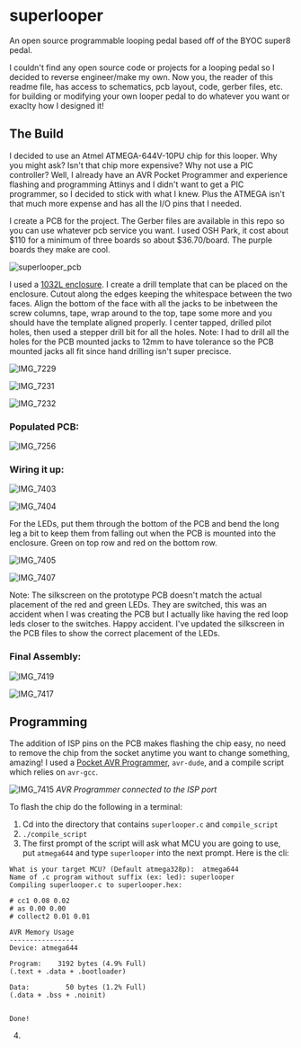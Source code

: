 # superlooper
An open source programmable looping pedal based off of the BYOC super8 pedal. 

I couldn't find any open source code or projects for a looping pedal so I decided to reverse engineer/make my own. Now you, the reader of this readme file, has access to schematics, pcb layout, code, gerber files, etc. for building or modifying your own looper pedal to do whatever you want or exaclty how I designed it! 

## The Build 

I decided to use an Atmel ATMEGA-644V-10PU chip for this looper. Why you might ask? Isn't that chip more expensive? Why not use a PIC controller? Well, I already have an AVR Pocket Programmer and experience flashing and programming Attinys and I didn't want to get a PIC programmer, so I decided to stick with what I knew. Plus the ATMEGA isn't that much more expense and has all the I/O pins that I needed. 

I create a PCB for the project. The Gerber files are available in this repo so you can use whatever pcb service you want. I used OSH Park, it cost about $110 for a minimum of three boards so about $36.70/board. The purple boards they make are cool. 

![superlooper_pcb](https://github.com/Spelieye/superlooper/assets/36861919/1f62ba5a-4f87-4298-baff-512ab6a072ce)

I used a [1032L enclosure](https://www.taydaelectronics.com/hardware/enclosures/1032l-style.html). I create a drill template that can be placed on the enclosure. Cutout along the edges keeping the whitespace between the two faces. Align the bottom of the face with all the jacks to be inbetween the screw columns, tape, wrap around to the top, tape some more and you should have the template aligned properly. I center tapped, drilled pilot holes, then used a stepper drill bit for all the holes. Note: I had to drill all the holes for the PCB mounted jacks to 12mm to have tolerance so the PCB mounted jacks all fit since hand drilling isn't super precisce. 

![IMG_7229](https://github.com/Spelieye/superlooper/assets/36861919/99b4512d-16dc-49eb-b74e-eacef47a6297)

![IMG_7231](https://github.com/Spelieye/superlooper/assets/36861919/2387f791-5252-4d6d-b9d5-d02895788efb)

![IMG_7232](https://github.com/Spelieye/superlooper/assets/36861919/625e191c-4c72-43d2-b1eb-c74cabf8c1fe)

### Populated PCB: 

![IMG_7256](https://github.com/Spelieye/superlooper/assets/36861919/5ddfab00-7a8d-4e93-8c3c-fda147196651)

### Wiring it up: 

![IMG_7403](https://github.com/Spelieye/superlooper/assets/36861919/91c6aeb5-ffa9-44d6-af2f-69c7692887ac)

![IMG_7404](https://github.com/Spelieye/superlooper/assets/36861919/524ad3cd-bcf7-4a28-979b-e018121ad99e)

For the LEDs, put them through the bottom of the PCB and bend the long leg a bit to keep them from falling out when the PCB is mounted into the enclosure. Green on top row and red on the bottom row.

![IMG_7405](https://github.com/Spelieye/superlooper/assets/36861919/555c350e-afc7-4dfe-9d23-c1ed49c76e8d)

![IMG_7407](https://github.com/Spelieye/superlooper/assets/36861919/7d000a00-eb9d-4c5a-bb08-6454d346aa5c)

Note: The silkscreen on the prototype PCB doesn't match the actual placement of the red and green LEDs. They are switched, this was an accident when I was creating the PCB but I actually like having the red loop leds closer to the switches. Happy accident. I've updated the silkscreen in the PCB files to show the correct placement of the LEDs. 

### Final Assembly:

![IMG_7419](https://github.com/Spelieye/superlooper/assets/36861919/7dc00aa5-37fd-4301-874e-28c274d75c04)

![IMG_7417](https://github.com/Spelieye/superlooper/assets/36861919/03dc7b7e-83db-42d3-9e2b-ecbfd1653f31)

## Programming

The addition of ISP pins on the PCB makes flashing the chip easy, no need to remove the chip from the socket anytime you want to change something, amazing! I used a [Pocket AVR Programmer](https://www.sparkfun.com/products/9825), `avr-dude`, and a compile script which relies on `avr-gcc`. 

![IMG_7415](https://github.com/Spelieye/superlooper/assets/36861919/44a3020e-bfe4-4595-b616-227e2e0e41e3)
*AVR Programmer connected to the ISP port*

To flash the chip do the following in a terminal: 
1. Cd into the directory that contains `superlooper.c` and `compile_script`
2. `./compile_script`
3. The first prompt of the script will ask what MCU you are going to use, put `atmega644` and type `superlooper` into the next prompt. Here is the cli:
 ```
What is your target MCU? (Default atmega328p):  atmega644
Name of .c program without suffix (ex: led): superlooper
Compiling superlooper.c to superlooper.hex:

# cc1 0.08 0.02
# as 0.00 0.00
# collect2 0.01 0.01

AVR Memory Usage
----------------
Device: atmega644

Program:    3192 bytes (4.9% Full)
(.text + .data + .bootloader)

Data:         50 bytes (1.2% Full)
(.data + .bss + .noinit)


Done!
```
4. 





